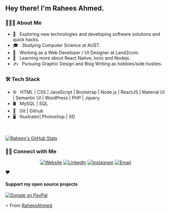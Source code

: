

<!--
**RaheesAhmed/RaheesAhmed** is a ✨ _special_ ✨ repository because its `README.md` (this file) appears on your GitHub profile.

Here are some ideas to get you started:

- 🔭 I’m currently working on ...
- 🌱 I’m currently learning ...
- 👯 I’m looking to collaborate on ...
- 🤔 I’m looking for help with ...
- 💬 Ask me about ...
- 📫 How to reach me: ...
- 😄 Pronouns: ...
- ⚡ Fun fact: ...
-->

<h2> Hey there! I'm Rahees Ahmed.</h2>

<h3> 👨🏻‍💻 About Me </h3>

- 🤔 &nbsp; Exploring new technologies and developing software solutions and quick hacks.
- 🎓 &nbsp; Studying Computer Science at AUST.
- 💼 &nbsp; Working as a Web Developer / UI Designer at Land2com.
- 🌱 &nbsp; Learning more about React Native, Ionic and Nodejs.
- ✍️ &nbsp; Pursuing Graphic Design and Blog Writing as hobbies/side hustles.

<h3>🛠 Tech Stack</h3>

- 🌐 &nbsp; HTML | CSS | JavaScript | Bootstrap | Node.js | ReactJS | Material UI | Semantic UI | WordPress | PHP | Jquery 
- 🛢 &nbsp; MySQL | SQL
- 🔧 &nbsp; Git | Github
- 🖥 &nbsp; Illustrator| Photoshop | XD 

<br/>



[![Rahees's GitHub Stats](https://github-readme-stats.vercel.app/api?username=RaheesAhmed&show_icons=true)](https://github.com/RaheesAhmed)


<h3> 🤝🏻 Connect with Me </h3>

<p align="center">
<a href="http://rahees-ahmed.netlify.app/"><img alt="Website" src="https://img.shields.io/static/v1?logo=google-chrome&label=Website&message=Visit%20Now&color=yellow"></a>
<a href="https://www.linkedin.com/in/rahees-ahmed-261a23122/"><img alt="LinkedIn" src="https://img.shields.io/static/v1?logo=linkedin&label=LinkedIn&message=Connect%20Now&color=blue"></a>
<a href="https://www.instagram.com/rahees_writes/"><img alt="Instagram" src="https://img.shields.io/static/v1?logo=instagram&label=Instagram&message=Follow%20Now&color=red"></a>
<a href="mailto:raheesahmed256@gmail.com"><img alt="Email" src="https://img.shields.io/static/v1?logo=envlope&label=Mail&message=Contact%20Now&color=green"></a>
</p>


❤️ <h4>Support my open source projects</h4>  [![Donate on PayPal](https://img.shields.io/badge/--paypal?label=PayPal&logo=PayPal&style=social)](https://www.paypal.me/raheesahmed)



⭐️ From [RaheesAhmed](https://github.com/RaheesAhmed)
